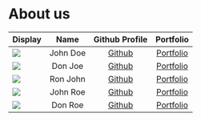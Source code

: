 # About us

Display | Name |                   Github Profile                    | Portfolio 
--------|:----:|:---------------------------------------------------:|:---------:
![](https://via.placeholder.com/100.png?text=Photo) | John Doe | [Github](https://github.com/PoobalanAatmikaLakshmi) | [Portfolio](docs/team/johndoe.md)
![](https://via.placeholder.com/100.png?text=Photo) | Don Joe |            [Github](https://github.com/)            | [Portfolio](docs/team/johndoe.md)
![](https://via.placeholder.com/100.png?text=Photo) | Ron John |            [Github](https://github.com/)            | [Portfolio](docs/team/johndoe.md)
![](https://via.placeholder.com/100.png?text=Photo) | John Roe |            [Github](https://github.com/)            | [Portfolio](docs/team/johndoe.md)
![](https://via.placeholder.com/100.png?text=Photo) | Don Roe |            [Github](https://github.com/)            | [Portfolio](docs/team/johndoe.md)
